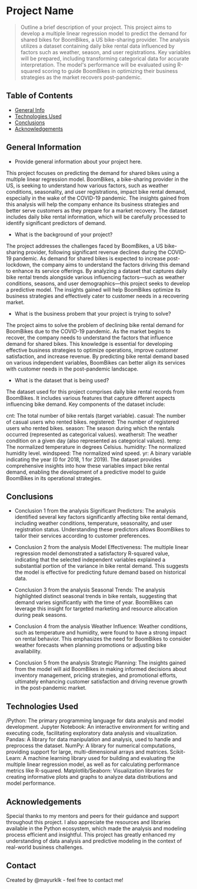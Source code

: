 # Project Name
> Outline a brief description of your project.
This project aims to develop a multiple linear regression model to predict the demand for shared bikes for BoomBikes, a US bike-sharing provider. The analysis utilizes a dataset containing daily bike rental data influenced by factors such as weather, season, and user registrations. Key variables will be prepared, including transforming categorical data for accurate interpretation. The model's performance will be evaluated using R-squared scoring to guide BoomBikes in optimizing their business strategies as the market recovers post-pandemic.

## Table of Contents
* [General Info](#general-information)
* [Technologies Used](#technologies-used)
* [Conclusions](#conclusions)
* [Acknowledgements](#acknowledgements)


<!-- You can include any other section that is pertinent to your problem -->

## General Information
- Provide general information about your project here.

This project focuses on predicting the demand for shared bikes using a multiple linear regression model. BoomBikes, a bike-sharing provider in the US, is seeking to understand how various factors, such as weather conditions, seasonality, and user registrations, impact bike rental demand, especially in the wake of the COVID-19 pandemic. The insights gained from this analysis will help the company enhance its business strategies and better serve customers as they prepare for a market recovery. The dataset includes daily bike rental information, which will be carefully processed to identify significant predictors of demand.

- What is the background of your project?

The project addresses the challenges faced by BoomBikes, a US bike-sharing provider, following significant revenue declines during the COVID-19 pandemic. As demand for shared bikes is expected to increase post-lockdown, the company aims to understand the factors driving this demand to enhance its service offerings. By analyzing a dataset that captures daily bike rental trends alongside various influencing factors—such as weather conditions, seasons, and user demographics—this project seeks to develop a predictive model. The insights gained will help BoomBikes optimize its business strategies and effectively cater to customer needs in a recovering market.

- What is the business probem that your project is trying to solve?

The project aims to solve the problem of declining bike rental demand for BoomBikes due to the COVID-19 pandemic. As the market begins to recover, the company needs to understand the factors that influence demand for shared bikes. This knowledge is essential for developing effective business strategies to optimize operations, improve customer satisfaction, and increase revenue. By predicting bike rental demand based on various independent variables, BoomBikes can better align its services with customer needs in the post-pandemic landscape.

- What is the dataset that is being used?

The dataset used for this project comprises daily bike rental records from BoomBikes. It includes various features that capture different aspects influencing bike demand. Key components of the dataset include:

cnt: The total number of bike rentals (target variable).
casual: The number of casual users who rented bikes.
registered: The number of registered users who rented bikes.
season: The season during which the rentals occurred (represented as categorical values).
weathersit: The weather condition on a given day (also represented as categorical values).
temp: The normalized temperature in degrees Celsius.
humidity: The normalized humidity level.
windspeed: The normalized wind speed.
yr: A binary variable indicating the year (0 for 2018, 1 for 2019).
The dataset provides comprehensive insights into how these variables impact bike rental demand, enabling the development of a predictive model to guide BoomBikes in its operational strategies.

<!-- You don't have to answer all the questions - just the ones relevant to your project. -->

## Conclusions
- Conclusion 1 from the analysis
Significant Predictors: The analysis identified several key factors significantly affecting bike rental demand, including weather conditions, temperature, seasonality, and user registration status. Understanding these predictors allows BoomBikes to tailor their services according to customer preferences.

- Conclusion 2 from the analysis
Model Effectiveness: The multiple linear regression model demonstrated a satisfactory R-squared value, indicating that the selected independent variables explained a substantial portion of the variance in bike rental demand. This suggests the model is effective for predicting future demand based on historical data.

- Conclusion 3 from the analysis
Seasonal Trends: The analysis highlighted distinct seasonal trends in bike rentals, suggesting that demand varies significantly with the time of year. BoomBikes can leverage this insight for targeted marketing and resource allocation during peak seasons.

- Conclusion 4 from the analysis
Weather Influence: Weather conditions, such as temperature and humidity, were found to have a strong impact on rental behavior. This emphasizes the need for BoomBikes to consider weather forecasts when planning promotions or adjusting bike availability.

- Conclusion 5 from the analysis
Strategic Planning: The insights gained from the model will aid BoomBikes in making informed decisions about inventory management, pricing strategies, and promotional efforts, ultimately enhancing customer satisfaction and driving revenue growth in the post-pandemic market.

<!-- You don't have to answer all the questions - just the ones relevant to your project. -->


## Technologies Used
/Python: The primary programming language for data analysis and model development.
Jupyter Notebook: An interactive environment for writing and executing code, facilitating exploratory data analysis and visualization.
Pandas: A library for data manipulation and analysis, used to handle and preprocess the dataset.
NumPy: A library for numerical computations, providing support for large, multi-dimensional arrays and matrices.
Scikit-Learn: A machine learning library used for building and evaluating the multiple linear regression model, as well as for calculating performance metrics like R-squared.
Matplotlib/Seaborn: Visualization libraries for creating informative plots and graphs to analyze data distributions and model performance.

<!-- As the libraries versions keep on changing, it is recommended to mention the version of library used in this project -->

## Acknowledgements
Special thanks to my mentors and peers for their guidance and support throughout this project. I also appreciate the resources and libraries available in the Python ecosystem, which made the analysis and modeling process efficient and insightful. This project has greatly enhanced my understanding of data analysis and predictive modeling in the context of real-world business challenges.


## Contact
Created by @mayurklk - feel free to contact me!


<!-- Optional -->
<!-- ## License -->
<!-- This project is open source and available under the [... License](). -->

<!-- You don't have to include all sections - just the one's relevant to your project -->
